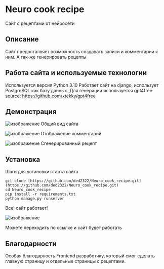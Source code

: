 # Neuro cook recipe
Сайт с рецептами от нейросети
## Описание
Сайт предосталвяет возможность создавать записи и комментарии к ним. А так-же генерировать рецепты 
## Работа сайта и используемые технологии
Используется версия Python 3.10
Работает сайт на django, использует PostgreSQL как базу данных.
Для генерации используется gpt4free source: https://github.com/xtekky/gpt4free
## Демонстрация

![изображение](https://github.com/ded2322/Neuro_cook_recipe/assets/151318767/ac693134-f457-41f9-951b-15604efa8585)
Общий вид сайта

![изображение](https://github.com/ded2322/Neuro_cook_recipe/assets/151318767/39052d05-092a-4dc3-b65f-46318d49baa1)
Отображение комментарий 

![изображение](https://github.com/ded2322/Neuro_cook_recipe/assets/151318767/e51d22fe-16f8-4fe9-9a8c-d430f4a0a110)
Сгенерированный рецепт

## Установка

Шаги для установки старта сайта

```
git clone [https://github.com/ded2322/Neuro_cook_recipe.git](https://github.com/ded2322/Neuro_cook_recipe.git)
cd Neuro_cook_recipe
pip install -r requirements.txt 
python manage.py runserver
```
Все! сайт работает!

![изображение](https://github.com/ded2322/Neuro_cook_recipe/assets/151318767/88abad9f-bbbd-4602-bbc7-5c369e1aecba)

Можете переходить по ссылке и сайт будет работать

## Благодарности

Особая благодарность Frontend разработчку, который смог сделать главную страницу и отдельные страницы с рецептами. 
